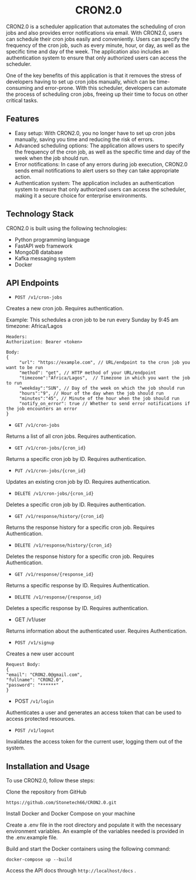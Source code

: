 <h1 align="center">CRON2.0</h1>
CRON2.0 is a scheduler application that automates the scheduling of cron jobs and also provides error notifications via email. With CRON2.0, users can schedule their cron jobs easily and conveniently. Users can specify the frequency of the cron job, such as every minute, hour, or day, as well as the specific time and day of the week. The application also includes an authentication system to ensure that only authorized users can access the scheduler.

One of the key benefits of this application is that it removes the stress of developers having to set up cron jobs manually, which can be time-consuming and error-prone. With this scheduler, developers can automate the process of scheduling cron jobs, freeing up their time to focus on other critical tasks.

## Features
- Easy setup: With CRON2.0, you no longer have to set up cron jobs manually, saving you time and reducing the risk of errors.
- Advanced scheduling options: The application allows users to specify the frequency of the cron job, as well as the specific time and day of the week when the job should run.
- Error notifications: In case of any errors during job execution, CRON2.0 sends email notifications to alert users so they can take appropriate action.
- Authentication system: The application includes an authentication system to ensure that only authorized users can access the scheduler, making it a secure choice for enterprise environments.

## Technology Stack
CRON2.0 is built using the following technologies:

- Python programming language
- FastAPI web framework
- MongoDB database
- Kafka messaging system
- Docker

## API Endpoints
- `POST /v1/cron-jobs`

Creates a new cron job. Requires authentication.

Example: This schedules a cron job to be run every Sunday by 9:45 am timezone: Africa/Lagos
```
Headers:
Authorization: Bearer <token>

Body:
{
     "url": "https://example.com", // URL/endpoint to the cron job you want to be run 
     "method": "get", // HTTP method of your URL/endpoint
     "timezone":"Africa/Lagos",  // Timezone in which you want the job to run
     "weekday":"SUN", // Day of the week on which the job should run
     "hours":"9", // Hour of the day when the job should run
     "minutes":"45", // Minute of the hour when the job should run
     "notify_on_error": true // Whether to send error notifications if the job encounters an error
} 

```

- `GET /v1/cron-jobs`

Returns a list of all cron jobs. Requires authentication.

- `GET /v1/cron-jobs/{cron_id}`

Returns a specific cron job by ID. Requires authentication.

- `PUT /v1/cron-jobs/{cron_id}`

Updates an existing cron job by ID. Requires authentication.

- `DELETE /v1/cron-jobs/{cron_id}`

Deletes a specific cron job by ID. Requires authentication. 

- `GET /v1/response/history/{cron_id}`

Returns the response history for a specific cron job. Requires Authentication. 

- `DELETE /v1/response/history/{cron_id}`

Deletes the response history for a specific cron job. Requires Authentication. 

- `GET /v1/response/{response_id}`

Returns a specific response by ID. Requires Authentication. 

- `DELETE /v1/response/{response_id}`

Deletes a specific response by ID. Requires authentication. 
 


- GET /v1/user

Returns information about the authenticated user. Requires Authentication. 

- `POST /v1/signup`

Creates a new user account
```
Request Body:
{
"email": "CRON2.0@gmail.com",
"fullname": "CRON2.0", 
"password": "******" 
} 
```

- POST `/v1/login`

Authenticates a user and generates an access token that can be used to access protected resources. 

- `POST /v1/logout`

Invalidates the access token for the current user, logging them out of the system. 

## Installation and Usage
To use CRON2.0, follow these steps:

Clone the repository from GitHub
```
https://github.com/Stonetech66/CRON2.0.git
```
Install Docker and Docker Compose on your machine

Create a .env file in the root directory and populate it with the necessary environment variables. An example of the variables needed is provided in the .env.example file.

Build and start the Docker containers using the following command:
```
docker-compose up --build
```
Access the API docs through `http://localhost/docs` .
